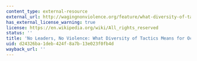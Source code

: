 ```yaml
---
content_type: external-resource
external_url: http://wagingnonviolence.org/feature/what-diversity-of-tactics-really-means-for-occupy-wall-street/
has_external_license_warning: true
license: https://en.wikipedia.org/wiki/All_rights_reserved
status: ''
title: 'No Leaders, No Violence: What Diversity of Tactics Means for Occupy Wall Street'
uid: d24326ba-1deb-424f-8a7b-13e023f0fb4d
wayback_url: ''
---
```

